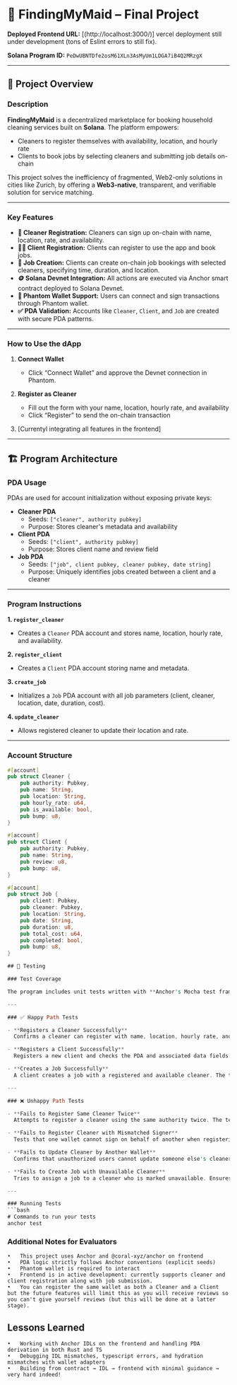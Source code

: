 # 🧹 FindingMyMaid – Final Project

**Deployed Frontend URL:** [(http://localhost:3000/)] vercel deployment still under development (tons of Eslint errors to still fix).

**Solana Program ID:** `PeDwUBNTDfe2osM61XLn3AsMyUm1LDGA7iB4Q2MRzgX`

---

## 🧭 Project Overview

### Description

**FindingMyMaid** is a decentralized marketplace for booking household cleaning services built on **Solana**. The platform empowers:

- Cleaners to register themselves with availability, location, and hourly rate
- Clients to book jobs by selecting cleaners and submitting job details on-chain

This project solves the inefficiency of fragmented, Web2-only solutions in cities like Zurich, by offering a **Web3-native**, transparent, and verifiable solution for service matching.

---

### Key Features

- **🧼 Cleaner Registration:** Cleaners can sign up on-chain with name, location, rate, and availability.
- **🧑‍💻 Client Registration:** Clients can register to use the app and book jobs.
- **📆 Job Creation:** Clients can create on-chain job bookings with selected cleaners, specifying time, duration, and location.
- **🪙 Solana Devnet Integration:** All actions are executed via Anchor smart contract deployed to Solana Devnet.
- **💼 Phantom Wallet Support:** Users can connect and sign transactions through Phantom wallet.
- **✅ PDA Validation:** Accounts like `Cleaner`, `Client`, and `Job` are created with secure PDA patterns.

---

### How to Use the dApp

1. **Connect Wallet**

   - Click “Connect Wallet” and approve the Devnet connection in Phantom.

2. **Register as Cleaner**

   - Fill out the form with your name, location, hourly rate, and availability
   - Click “Register” to send the on-chain transaction

3. [Currentyl integrating all features in the frontend]

---

## 🏗️ Program Architecture

### PDA Usage

PDAs are used for account initialization without exposing private keys:

- **Cleaner PDA**
  - Seeds: `["cleaner", authority pubkey]`
  - Purpose: Stores cleaner's metadata and availability
- **Client PDA**
  - Seeds: `["client", authority pubkey]`
  - Purpose: Stores client name and review field
- **Job PDA**
  - Seeds: `["job", client pubkey, cleaner pubkey, date string]`
  - Purpose: Uniquely identifies jobs created between a client and a cleaner

---

### Program Instructions

**1. `register_cleaner`**

- Creates a `Cleaner` PDA account and stores name, location, hourly rate, and availability.

**2. `register_client`**

- Creates a `Client` PDA account storing name and metadata.

**3. `create_job`**

- Initializes a `Job` PDA account with all job parameters (client, cleaner, location, date, duration, cost).

**4. `update_cleaner`**

- Allows registered cleaner to update their location and rate.

---

### Account Structure

````rust
#[account]
pub struct Cleaner {
    pub authority: Pubkey,
    pub name: String,
    pub location: String,
    pub hourly_rate: u64,
    pub is_available: bool,
    pub bump: u8,
}

#[account]
pub struct Client {
    pub authority: Pubkey,
    pub name: String,
    pub review: u8,
    pub bump: u8,
}

#[account]
pub struct Job {
    pub client: Pubkey,
    pub cleaner: Pubkey,
    pub location: String,
    pub date: String,
    pub duration: u8,
    pub total_cost: u64,
    pub completed: bool,
    pub bump: u8,
}

## 🧪 Testing

### Test Coverage

The program includes unit tests written with **Anchor's Mocha test framework**. Tests were designed to cover both successful use cases (*happy path*) and edge cases (*unhappy path*) for the main instructions.

---

### ✅ Happy Path Tests

- **Registers a Cleaner Successfully**
  Confirms a cleaner can register with name, location, hourly rate, and availability. Verifies the PDA was created correctly and data stored on-chain matches the input.

- **Registers a Client Successfully**
  Registers a new client and checks the PDA and associated data fields (name, authority, bump) were stored correctly.

- **Creates a Job Successfully**
  A client creates a job with a registered and available cleaner. The test checks that the job PDA is derived correctly and that all fields (client, cleaner, date, duration, cost, etc.) are stored accurately.

---

### ❌ Unhappy Path Tests

- **Fails to Register Same Cleaner Twice**
  Attempts to register a cleaner using the same authority twice. The test expects a "PDA already in use" error and confirms the contract prevents duplicate registration.

- **Fails to Register Cleaner with Mismatched Signer**
  Tests that one wallet cannot sign on behalf of another when registering a cleaner. Ensures the program enforces signer-authority match.

- **Fails to Update Cleaner by Another Wallet**
  Confirms that unauthorized users cannot update someone else's cleaner profile. Expects the instruction to fail with a constraint violation.

- **Fails to Create Job with Unavailable Cleaner**
  Tries to assign a job to a cleaner who is marked unavailable. Ensures the `CleanerUnavailable` error is thrown and the job is not created.

---

### Running Tests
```bash
# Commands to run your tests
anchor test
````

### Additional Notes for Evaluators

    •	This project uses Anchor and @coral-xyz/anchor on frontend
    •	PDA logic strictly follows Anchor conventions (explicit seeds)
    •	Phantom wallet is required to interact
    •	Frontend is in active development: currently supports cleaner and client registration along with job submission.
    •	You can register the same wallet as both a Cleaner and a Client but the future features will limit this as you will receive reviews so you can't give yourself reviews (but this will be done at a latter stage).

## Lessons Learned

    •	Working with Anchor IDLs on the frontend and handling PDA derivation in both Rust and TS
    •	Debugging IDL mismatches, typescript errors, and hydration mismatches with wallet adapters
    •	Building from contract → IDL → frontend with minimal guidance → very hard indeed!
